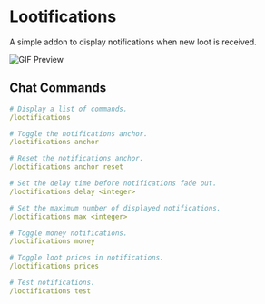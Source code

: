 # Lootifications

A simple addon to display notifications when new loot is received.

![GIF Preview](/.github/preview.gif?raw=true)

## Chat Commands

```yaml
# Display a list of commands.
/lootifications

# Toggle the notifications anchor.
/lootifications anchor

# Reset the notifications anchor.
/lootifications anchor reset

# Set the delay time before notifications fade out.
/lootifications delay <integer>

# Set the maximum number of displayed notifications.
/lootifications max <integer>

# Toggle money notifications.
/lootifications money

# Toggle loot prices in notifications.
/lootifications prices

# Test notifications.
/lootifications test
```
